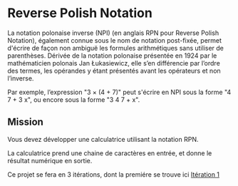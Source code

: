 
# Reverse Polish Notation

La notation polonaise inverse (NPI) (en anglais RPN pour Reverse Polish Notation), également connue sous le nom de notation post-fixée, permet d'écrire de façon non ambiguë les formules arithmétiques sans utiliser de parenthèses.
Dérivée de la notation polonaise présentée en 1924 par le mathématicien polonais Jan Łukasiewicz, elle s’en différencie par l’ordre des termes, les opérandes y étant présentés avant les opérateurs et non l’inverse.

Par exemple, l’expression "3 × (4 + 7)" peut s'écrire en NPI sous la forme "4 7 + 3 x", ou encore sous la forme "3 4 7 + x".


## Mission

Vous devez développer une calculatrice utilisant la notation RPN.

La calculatrice prend une chaine de caractères en entrée, et donne le résultat numérique en sortie.


Ce projet se fera en 3 itérations, dont la premiére se trouve ici <a href="/katas/rpn/iteration01.html">Itération 1</a> <br>

